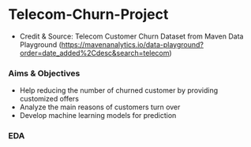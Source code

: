 # Telecom-Churn-Project
- Credit & Source: Telecom Customer Churn Dataset from Maven Data Playground (https://mavenanalytics.io/data-playground?order=date_added%2Cdesc&search=telecom)
### Aims & Objectives
- Help reducing the number of churned customer by providing customized offers
- Analyze the main reasons of customers turn over
- Develop machine learning models for prediction
### EDA
